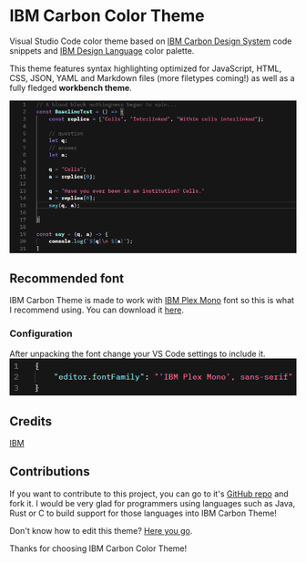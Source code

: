 # IBM Carbon Color Theme  

Visual Studio Code color theme based on [IBM Carbon Design System](https://www.carbondesignsystem.com/) code snippets and [IBM Design Language](https://www.ibm.com/design/language/color/) color palette.  

This theme features syntax highlighting optimized for JavaScript, HTML, CSS, JSON, YAML and Markdown files (more filetypes coming!) as well as a fully fledged **workbench theme**.

![JavaScript example screenshot](screenshots/BaselineTest.png)  

## Recommended font

IBM Carbon Theme is made to work with [IBM Plex Mono](https://www.ibm.com/plex/) font so this is what I recommend using. You can download it [here](https://github.com/IBM/plex/releases/tag/v5.1.3).

### Configuration

After unpacking the font change your VS Code settings to include it.
![VS Code settings screenshot](screenshots/Font.png)

## Credits
[IBM](https://www.ibm.com/)

## Contributions

If you want to contribute to this project, you can go to it's [GitHub repo](https://github.com/eXotech-code/ibm-carbon-color-theme) and fork it. I would be very glad for programmers using languages such as Java, Rust or C to build support for those languages into IBM Carbon Theme!

Don't know how to edit this theme? [Here you go](https://code.visualstudio.com/api/extension-guides/color-theme).

Thanks for choosing IBM Carbon Color Theme!